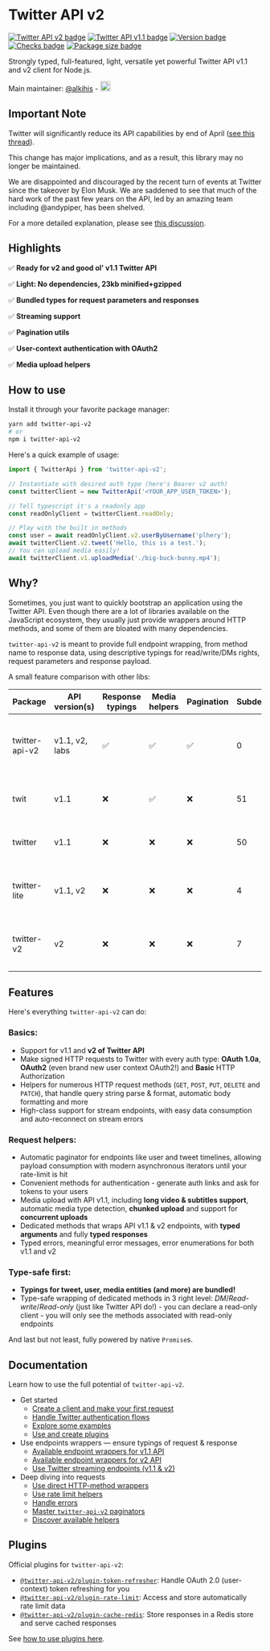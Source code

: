 # Twitter API v2

[![Twitter API v2 badge](https://img.shields.io/endpoint?url=https%3A%2F%2Ftwbadges.glitch.me%2Fbadges%2Fv2)](https://developer.twitter.com/en/docs/twitter-api/early-access)
[![Twitter API v1.1 badge](https://img.shields.io/endpoint?url=https%3A%2F%2Ftwbadges.glitch.me%2Fbadges%2Fstandard)](https://developer.twitter.com/en/docs/twitter-api/v1)
[![Version badge](https://badgen.net/github/release/PLhery/node-twitter-api-v2)](https://github.com/PLhery/node-twitter-api-v2)
[![Checks badge](https://github.com/PLhery/node-twitter-api-v2/actions/workflows/CI.yml/badge.svg)](https://github.com/PLhery/node-twitter-api-v2/actions/workflows/CI.yml)
[![Package size badge](https://badgen.net/bundlephobia/minzip/twitter-api-v2)](https://bundlephobia.com/package/twitter-api-v2)

Strongly typed, full-featured, light, versatile yet powerful Twitter API v1.1 and v2 client for Node.js.

Main maintainer: [@alkihis](https://github.com/alkihis) - <a href="https://www.buymeacoffee.com/alkihis" target="_blank"><img src="https://www.buymeacoffee.com/assets/img/custom_images/orange_img.png" alt="Buy Me A Coffee" height="20px" marginTop="10px"></a>

## Important Note

Twitter will significantly reduce its API capabilities by end of April ([see this thread](https://twitter.com/TwitterDev/status/1641222782594990080)).

This change has major implications, and as a result, this library may no longer be maintained.

We are disappointed and discouraged by the recent turn of events at Twitter since the takeover by Elon Musk. We are saddened to see that much of the hard work of the past few years on the API, led by an amazing team including @andypiper, has been shelved.

For a more detailed explanation, please see [this discussion](https://github.com/PLhery/node-twitter-api-v2/discussions/459).

## Highlights

✅ **Ready for v2 and good ol' v1.1 Twitter API**

✅ **Light: No dependencies, 23kb minified+gzipped**

✅ **Bundled types for request parameters and responses**

✅ **Streaming support**

✅ **Pagination utils**

✅ **User-context authentication with OAuth2**

✅ **Media upload helpers**

## How to use

Install it through your favorite package manager:
```bash
yarn add twitter-api-v2
# or
npm i twitter-api-v2
```

Here's a quick example of usage:

```ts
import { TwitterApi } from 'twitter-api-v2';

// Instantiate with desired auth type (here's Bearer v2 auth)
const twitterClient = new TwitterApi('<YOUR_APP_USER_TOKEN>');

// Tell typescript it's a readonly app
const readOnlyClient = twitterClient.readOnly;

// Play with the built in methods
const user = await readOnlyClient.v2.userByUsername('plhery');
await twitterClient.v2.tweet('Hello, this is a test.');
// You can upload media easily!
await twitterClient.v1.uploadMedia('./big-buck-bunny.mp4');
```

## Why?

Sometimes, you just want to quickly bootstrap an application using the Twitter API.
Even though there are a lot of libraries available on the JavaScript ecosystem, they usually just
provide wrappers around HTTP methods, and some of them are bloated with many dependencies.

`twitter-api-v2` is meant to provide full endpoint wrapping, from method name to response data,
using descriptive typings for read/write/DMs rights, request parameters and response payload.

A small feature comparison with other libs:

| Package        | API version(s) | Response typings | Media helpers | Pagination | Subdeps |  Size (gzip)  | Install size  |
| -------------- | -------------- | ---------------- | ------------- | ---------- | --------------- | -------------:|  -------------:|
| twitter-api-v2 | v1.1, v2, labs | ✅               | ✅             | ✅         | 0               | ~23 kB      | [![twitter-api-v2 install size badge](https://badgen.net/packagephobia/install/twitter-api-v2)](https://packagephobia.com/result?p=twitter-api-v2) |
| twit           | v1.1           | ❌               | ✅             | ❌         | 51              | ~214.5 kB     | [![twit install size badge](https://badgen.net/packagephobia/install/twit)](https://packagephobia.com/result?p=twit) |
| twitter        | v1.1           | ❌               | ❌             | ❌         | 50              | ~182.1 kB     | [![twitter install size badge](https://badgen.net/packagephobia/install/twitter)](https://packagephobia.com/result?p=twitter) |
| twitter-lite   | v1.1, v2       | ❌               | ❌             | ❌         | 4               | ~5.3 kB       | [![twitter-lite install size badge](https://badgen.net/packagephobia/install/twitter-lite)](https://packagephobia.com/result?p=twitter-lite) |
| twitter-v2     | v2             | ❌               | ❌             | ❌         | 7               | ~4.5 kB       | [![twitter-v2 install size badge](https://badgen.net/packagephobia/install/twitter-v2)](https://packagephobia.com/result?p=twitter-v2) |

## Features

Here's everything `twitter-api-v2` can do:

### Basics:
- Support for v1.1 and **v2 of Twitter API**
- Make signed HTTP requests to Twitter with every auth type: **OAuth 1.0a**, **OAuth2** (even brand new user context OAuth2!) and **Basic** HTTP Authorization
- Helpers for numerous HTTP request methods (`GET`, `POST`, `PUT`, `DELETE` and `PATCH`),
  that handle query string parse & format, automatic body formatting and more
- High-class support for stream endpoints, with easy data consumption and auto-reconnect on stream errors

### Request helpers:
- Automatic paginator for endpoints like user and tweet timelines,
  allowing payload consumption with modern asynchronous iterators until your rate-limit is hit
- Convenient methods for authentication - generate auth links and ask for tokens to your users
- Media upload with API v1.1, including **long video & subtitles support**, automatic media type detection,
  **chunked upload** and support for **concurrent uploads**
- Dedicated methods that wraps API v1.1 & v2 endpoints, with **typed arguments** and fully **typed responses**
- Typed errors, meaningful error messages, error enumerations for both v1.1 and v2

### Type-safe first:
- **Typings for tweet, user, media entities (and more) are bundled!**
- Type-safe wrapping of dedicated methods in 3 right level: *DM*/*Read-write*/*Read-only* (just like Twitter API do!) -
  you can declare a read-only client - you will only see the methods associated with read-only endpoints

And last but not least, fully powered by native `Promise`s.

## Documentation

Learn how to use the full potential of `twitter-api-v2`.

- Get started
  - [Create a client and make your first request](./doc/basics.md)
  - [Handle Twitter authentication flows](./doc/auth.md)
  - [Explore some examples](./doc/examples.md)
  - [Use and create plugins](./doc/plugins.md)
- Use endpoints wrappers — ensure typings of request & response
  - [Available endpoint wrappers for v1.1 API](./doc/v1.md)
  - [Available endpoint wrappers for v2 API](./doc/v2.md)
  - [Use Twitter streaming endpoints (v1.1 & v2)](./doc/streaming.md)
- Deep diving into requests
  - [Use direct HTTP-method wrappers](./doc/http-wrappers.md)
  - [Use rate limit helpers](./doc/rate-limiting.md)
  - [Handle errors](./doc/errors.md)
  - [Master `twitter-api-v2` paginators](./doc/paginators.md)
  - [Discover available helpers](./doc/helpers.md)

## Plugins

Official plugins for `twitter-api-v2`:
- [`@twitter-api-v2/plugin-token-refresher`](https://www.npmjs.com/package/@twitter-api-v2/plugin-token-refresher): Handle OAuth 2.0 (user-context) token refreshing for you
- [`@twitter-api-v2/plugin-rate-limit`](https://www.npmjs.com/package/@twitter-api-v2/plugin-rate-limit): Access and store automatically rate limit data
- [`@twitter-api-v2/plugin-cache-redis`](https://www.npmjs.com/package/@twitter-api-v2/plugin-cache-redis): Store responses in a Redis store and serve cached responses

See [how to use plugins here](./doc/plugins.md).
